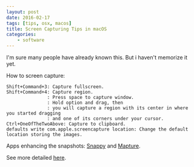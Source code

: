 ```yaml
---
layout: post
date: 2016-02-17
tags: [tips, osx, macos]
title: Screen Capturing Tips in macOS
categories:
    - software
---
```


I'm sure many people have already known this. But i haven't memorize it yet.

How to screen capture:

    Shift+Command+3: Capture fullscreen.
    Shift+Command+4: Capture region.
                   : Press space to capture window. 
                   : Hold option and drag, then
                   : you will capture a region with its center in where you started dragging 
                   : and one of its corners under your cursor.
    Ctrl+OneOfTheTwoAbove: Capture to clipboard.
    defaults write com.apple.screencapture location: Change the default location storing the images.

Apps enhancing the snapshots: [Snappy](http://go-snappy.com/) and [Mapture](http://anatoo.jp/mapture/).

See more detailed [here](https://sspai.com/post/25978).

